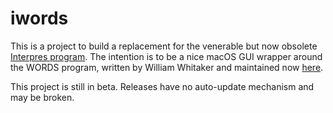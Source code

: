 # iwords
This is a project to build a replacement for the venerable but now obsolete [Interpres program](https://sites.google.com/site/erikandremendoza). The intention is to be a nice macOS GUI wrapper around the WORDS program, written by William Whitaker and maintained now [here](https://mk270.github.io/whitakers-words/).

This project is still in beta. Releases have no auto-update mechanism and may be broken.
